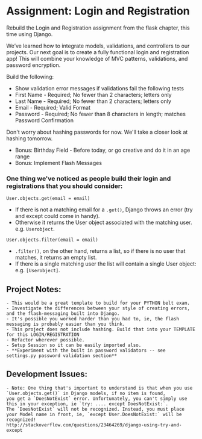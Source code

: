 # Assignment: Login and Registration
Rebuild the Login and Registration assignment from the flask chapter, this time using Django.

We’ve learned how to integrate models, validations, and controllers to our projects. Our next goal is to create a fully functional login and registration app! This will combine your knowledge of MVC patterns, validations, and password encryption.


Build the following:
+ Show validation error messages if validations fail the following tests
+ First Name - Required; No fewer than 2 characters; letters only
+ Last Name - Required; No fewer than 2 characters; letters only
+ Email - Required; Valid Format
+ Password - Required; No fewer than 8 characters in length; matches Password Confirmation

Don't worry about hashing passwords for now. We'll take a closer look at hashing tomorrow.

+ Bonus: Birthday Field - Before today, or go creative and do it in an age range
+ Bonus: Implement Flash Messages

### One thing we've noticed as people build their login and registrations that you should consider:

`User.objects.get(email = email)`
- If there is not a matching email for a `.get()`, Django throws an error (try and except could come in handy).
- Otherwise it returns the User object associated with the matching user. e.g. `Userobject`.

`User.objects.filter(email = email)`
- `.filter()`, on the other hand, returns a list, so if there is no user that matches, it returns an empty list.  
- If there is a single matching user the list will contain a single User object: e.g. `[Userobject]`.



## Project Notes:
    - This would be a great template to build for your PYTHON belt exam.
    - Investigate the differences between your style of creating errors, and the flash-messaging built into Django.
    - It's possible you worked harder than you had to, ie, the flash messaging is probably easier than you think.
    - This project does not include hashing. Build that into your TEMPLATE for this LOGIN/REGISTRATION
    - Refactor wherever possible.
    - Setup Session so it can be easily imported also.
    - **Experiment with the built in password validators -- see settings.py password validation section**

## Development Issues:
    - Note: One thing that's important to understand is that when you use `User.objects.get()` in Django models, if no item is found,
    you get a `DoesNotExist` error. Unfortunately, you can't simply use this in your exception, ie `try: .... except DoesNotExist:`.
    The `DoesNotExist` will not be recognized. Instead, you must place your Model name in front, ie, `except User.DoesNotExist:` will be recognized!
    http://stackoverflow.com/questions/23464269/django-using-try-and-except
